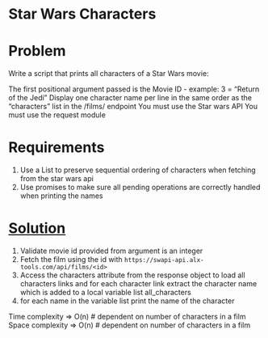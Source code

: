 #  Star Wars Characters

# Problem
Write a script that prints all characters of a Star Wars movie:

The first positional argument passed is the Movie ID - example: 3 = “Return of the Jedi”
Display one character name per line in the same order as the “characters” list in the /films/ endpoint
You must use the Star wars API
You must use the request module

# Requirements
1. Use a List to preserve sequential ordering of characters when fetching from the star wars api
2. Use promises to make sure all pending operations are correctly handled when printing the names

# [Solution](./0-starwars_characters.js)
1. Validate movie id provided from argument is an integer
2. Fetch the film using the id with `https://swapi-api.alx-tools.com/api/films/<id>`
3. Access the characters attribute from the response object to load all characters links
    and for each character link extract the character name which is added to a local variable list all_characters
3. for each name in the variable list print the name of the character

Time complexity => O(n) # dependent on number of characters in a film
Space complexity => O(n) # dependent on number of characters in a film
